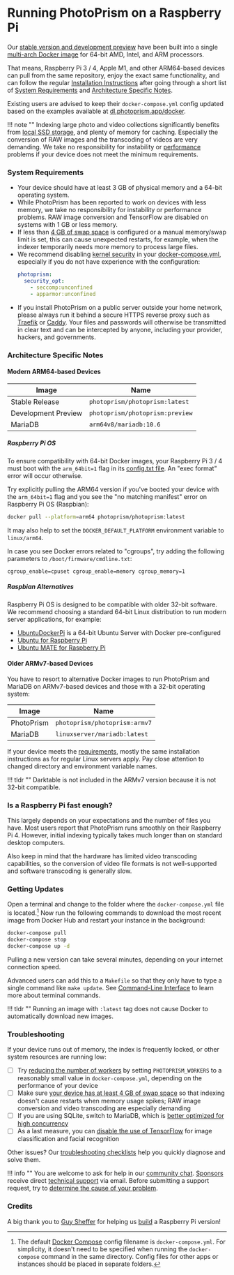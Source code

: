 # Running PhotoPrism on a Raspberry Pi

Our [stable version and development preview](../release-notes.md) have been built into a single
[multi-arch Docker image](https://hub.docker.com/r/photoprism/photoprism) for 64-bit AMD, Intel, and ARM processors.

That means, Raspberry Pi 3 / 4, Apple M1, and other ARM64-based devices can pull from the same repository,
enjoy the exact same functionality, and can follow the regular [Installation Instructions](docker-compose.md) 
after going through a short list of [System Requirements](#system-requirements) and
[Architecture Specific Notes](#architecture-specific-notes).

Existing users are advised to keep their `docker-compose.yml` config updated based on the examples
available at [dl.photoprism.app/docker](https://dl.photoprism.app/docker/).

!!! note ""
    Indexing large photo and video collections significantly benefits from [local SSD storage](troubleshooting/performance.md#storage),
    and plenty of memory for caching. Especially the conversion of RAW images and the transcoding of videos are very demanding.
    We take no responsibility for instability or [performance](troubleshooting/performance.md) problems if your device
    does not meet the minimum requirements.

### System Requirements ###

- Your device should have at least 3 GB of physical memory and a 64-bit operating system.
- While PhotoPrism has been reported to work on devices with less memory, we take no responsibility for instability or performance problems. RAW image conversion and TensorFlow are disabled on systems with 1 GB or less memory.
- If less than [4 GB of swap space](troubleshooting/docker.md#adding-swap) is configured or a manual memory/swap limit is set, this can cause unexpected restarts, for example, when the indexer temporarily needs more memory to process large files.
- We recommend disabling [kernel security](troubleshooting/docker.md#kernel-security) in your 
  [docker-compose.yml](https://dl.photoprism.app/docker/arm64/docker-compose.yml), especially if you do 
  not have experience with the configuration:
  ```yaml
  photoprism:
    security_opt:
      - seccomp:unconfined
      - apparmor:unconfined
  ```
- If you install PhotoPrism on a public server outside your home network, please always run it behind a secure
  HTTPS reverse proxy such as [Traefik](proxies/traefik.md) or [Caddy](proxies/caddy-2.md).
  Your files and passwords will otherwise be transmitted in clear text and can be intercepted by anyone, 
  including your provider, hackers, and governments.

### Architecture Specific Notes ###

#### Modern ARM64-based Devices ####

| Image               | Name                               |
|---------------------|------------------------------------|
| Stable Release      | `photoprism/photoprism:latest`     | 
| Development Preview | `photoprism/photoprism:preview`    | 
| MariaDB             | `arm64v8/mariadb:10.6`             | 

##### Raspberry Pi OS #####

To ensure compatibility with 64-bit Docker images, your Raspberry Pi 3 / 4 must boot with
the `arm_64bit=1` flag in its [config.txt file](https://www.raspberrypi.org/documentation/installation/installing-images/README.md).
An "exec format" error will occur otherwise.

Try explicitly pulling the ARM64 version if you've booted your device with the `arm_64bit=1` flag 
and you see the "no matching manifest" error on Raspberry Pi OS (Raspbian):

```bash
docker pull --platform=arm64 photoprism/photoprism:latest
```

It may also help to set the `DOCKER_DEFAULT_PLATFORM` environment variable to `linux/arm64`.

In case you see Docker errors related to "cgroups", try adding the following parameters 
to `/boot/firmware/cmdline.txt`:

```
cgroup_enable=cpuset cgroup_enable=memory cgroup_memory=1
```

##### Raspbian Alternatives #####

Raspberry Pi OS is designed to be compatible with older 32-bit software. We recommend choosing 
a standard 64-bit Linux distribution to run modern server applications, for example:

- [UbuntuDockerPi](https://github.com/guysoft/UbuntuDockerPi) is a 64-bit Ubuntu Server with Docker pre-configured
- [Ubuntu for Raspberry Pi](https://ubuntu.com/raspberry-pi)
- [Ubuntu MATE for Raspberry Pi](https://ubuntu-mate.org/raspberry-pi/)

#### Older ARMv7-based Devices ####

You have to resort to alternative Docker images to run PhotoPrism and MariaDB on ARMv7-based devices
and those with a 32-bit operating system:

| Image      | Name                                |
|------------|-------------------------------------|
| PhotoPrism | `photoprism/photoprism:armv7`       | 
| MariaDB    | `linuxserver/mariadb:latest`        | 

If your device meets the [requirements](#system-requirements), mostly the same installation instructions as 
for regular Linux servers apply. Pay close attention to changed directory and environment variable names.

!!! tldr ""
    Darktable is not included in the ARMv7 version because it is not 32-bit compatible.

### Is a Raspberry Pi fast enough? ###

This largely depends on your expectations and the number of files you have. Most users report that
PhotoPrism runs smoothly on their Raspberry Pi 4. However, initial indexing typically takes much longer
than on standard desktop computers.

Also keep in mind that the hardware has limited video transcoding capabilities, so the conversion of video
file formats is not well-supported and software transcoding is generally slow.

### Getting Updates ###

Open a terminal and change to the folder where the `docker-compose.yml` file is located.[^1]
Now run the following commands to download the most recent image from Docker Hub and
restart your instance in the background:

```bash
docker-compose pull
docker-compose stop
docker-compose up -d
```

Pulling a new version can take several minutes, depending on your internet connection speed.

Advanced users can add this to a `Makefile` so that they only have to type a single
command like `make update`. See [Command-Line Interface](docker-compose.md#command-line-interface) 
to learn more about terminal commands.

!!! tldr ""
    Running an image with `:latest` tag does not cause Docker to automatically download new images.

### Troubleshooting ###

If your device runs out of memory, the index is frequently locked, or other system resources are running low:

- [ ] Try [reducing the number of workers](config-options.md#index-workers) by setting `PHOTOPRISM_WORKERS` to a reasonably small value in `docker-compose.yml`, depending on the performance of your device
- [ ] Make sure [your device has at least 4 GB of swap space](troubleshooting/docker.md#adding-swap) so that indexing doesn't cause restarts when memory usage spikes; RAW image conversion and video transcoding are especially demanding
- [ ] If you are using SQLite, switch to MariaDB, which is [better optimized for high concurrency](faq.md#should-i-use-sqlite-mariadb-or-mysql)
- [ ] As a last measure, you can [disable the use of TensorFlow](config-options.md#feature-flags) for image classification and facial recognition

Other issues? Our [troubleshooting checklists](troubleshooting/index.md) help you quickly diagnose and solve them.

!!! info ""
    You are welcome to ask for help in our [community chat](https://gitter.im/browseyourlife/community).
    [Sponsors](../funding.md) receive direct [technical support](https://photoprism.app/contact) via email.
    Before submitting a support request, try to [determine the cause of your problem](troubleshooting/index.md).

### Credits ###

A big thank you to [Guy Sheffer](https://github.com/guysoft) for helping us [build](https://github.com/photoprism/photoprism/issues/109)
a Raspberry Pi version!

[^1]: The default [Docker Compose](https://docs.docker.com/compose/) config filename is `docker-compose.yml`. For simplicity, it doesn't need to be specified when running the `docker-compose` command in the same directory. Config files for other apps or instances should be placed in separate folders.
